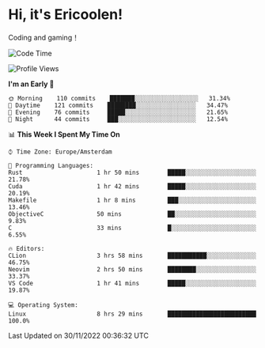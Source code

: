 # Hi, it's Ericoolen!
Coding and gaming！

<!--START_SECTION:waka-->
![Code Time](http://img.shields.io/badge/Code%20Time-542%20hrs%2055%20mins-blue)

![Profile Views](http://img.shields.io/badge/Profile%20Views-6-blue)

**I'm an Early 🐤** 

```text
🌞 Morning    110 commits    ███████░░░░░░░░░░░░░░░░░░   31.34% 
🌆 Daytime    121 commits    ████████░░░░░░░░░░░░░░░░░   34.47% 
🌃 Evening    76 commits     █████░░░░░░░░░░░░░░░░░░░░   21.65% 
🌙 Night      44 commits     ███░░░░░░░░░░░░░░░░░░░░░░   12.54%

```


📊 **This Week I Spent My Time On** 

```text
⌚︎ Time Zone: Europe/Amsterdam

💬 Programming Languages: 
Rust                     1 hr 50 mins        █████░░░░░░░░░░░░░░░░░░░░   21.78% 
Cuda                     1 hr 42 mins        █████░░░░░░░░░░░░░░░░░░░░   20.19% 
Makefile                 1 hr 8 mins         ███░░░░░░░░░░░░░░░░░░░░░░   13.46% 
ObjectiveC               50 mins             ██░░░░░░░░░░░░░░░░░░░░░░░   9.83% 
C                        33 mins             █░░░░░░░░░░░░░░░░░░░░░░░░   6.55%

🔥 Editors: 
CLion                    3 hrs 58 mins       ███████████░░░░░░░░░░░░░░   46.75% 
Neovim                   2 hrs 50 mins       ████████░░░░░░░░░░░░░░░░░   33.37% 
VS Code                  1 hr 41 mins        █████░░░░░░░░░░░░░░░░░░░░   19.87%

💻 Operating System: 
Linux                    8 hrs 29 mins       █████████████████████████   100.0%

```


 Last Updated on 30/11/2022 00:36:32 UTC
<!--END_SECTION:waka-->

